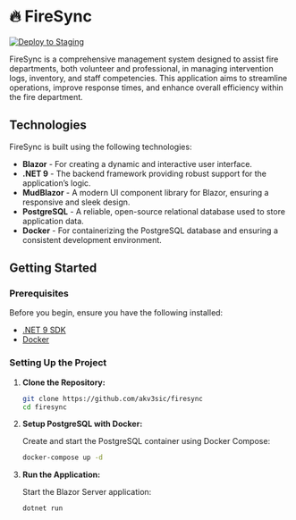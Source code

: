 # 🔥 FireSync

[![Deploy to Staging](https://github.com/akv3sic/firesync/actions/workflows/staging-docker-deploy.yml/badge.svg)](https://github.com/akv3sic/firesync/actions/workflows/staging-docker-deploy.yml)

FireSync is a comprehensive management system designed to assist fire departments, both volunteer and professional, in managing intervention logs, inventory, and staff competencies. This application aims to streamline operations, improve response times, and enhance overall efficiency within the fire department.

## Technologies

FireSync is built using the following technologies:

- **Blazor** - For creating a dynamic and interactive user interface.
- **.NET 9** - The backend framework providing robust support for the application’s logic.
- **MudBlazor** - A modern UI component library for Blazor, ensuring a responsive and sleek design.
- **PostgreSQL** - A reliable, open-source relational database used to store application data.
- **Docker** - For containerizing the PostgreSQL database and ensuring a consistent development environment.

## Getting Started

### Prerequisites

Before you begin, ensure you have the following installed:

- [.NET 9 SDK](https://dotnet.microsoft.com/download/dotnet/8.0)
- [Docker](https://www.docker.com/products/docker-desktop)

### Setting Up the Project

1. **Clone the Repository:**

    ```bash
    git clone https://github.com/akv3sic/firesync
    cd firesync
    ```

2. **Setup PostgreSQL with Docker:**

    Create and start the PostgreSQL container using Docker Compose:

    ```bash
    docker-compose up -d
    ```

3. **Run the Application:**

    Start the Blazor Server application:

    ```bash
    dotnet run
    ```
    
